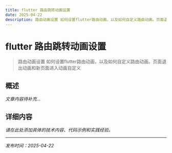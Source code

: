 ```yaml
---
title: flutter 路由跳转动画设置
date: 2025-04-22
description: 路由动画设置 如何设置flutter路由动画，以及如何自定义路由动画。页面退出动画和新页面进入动画自定义
---
```


# flutter 路由跳转动画设置

> 路由动画设置 如何设置flutter路由动画，以及如何自定义路由动画。页面退出动画和新页面进入动画自定义

## 概述

*文章内容待补充...*

## 详细内容

*请在此处添加具体的技术内容、代码示例和实践经验。*

---

*发布时间：2025-04-22*
